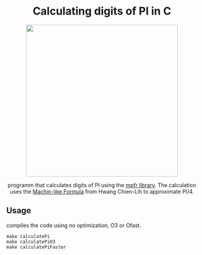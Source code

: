 <h1 align="center">Calculating digits of PI in C</h1>

<div align="center">

<p align="center">
    <img src="https://i.imgur.com/x0rhLQ9.jpg" width="400"/>
</p>

programm that calculates digits of PI using the [mpfr library](https://www.mpfr.org/). The calculation uses the [Machin-like Formula](https://en.wikipedia.org/wiki/Machin-like_formula) from Hwang Chien-Lih to approximate PI/4.
</div>


## Usage

compiles the code using no optimization, O3 or Ofast.

```batch
make calculatePi
make calculatePiO3
make calculatePiFaster
```


